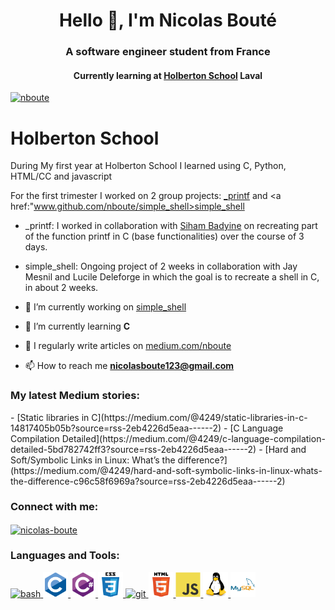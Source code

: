 <h1 align="center">Hello 👋, I'm Nicolas Bouté</h1>
<h3 align="center">A software engineer student from France</h3>
<h4 align="center">Currently learning at <a href="https://www.holbertonschool-france.com/">Holberton School</a> Laval</h4>
<p align="left"> <a href="https://github.com/ryo-ma/github-profile-trophy"><img src="https://github-profile-trophy.vercel.app/?username=nboute&title=Commits" alt="nboute" /></a> </p>

# Holberton School

During My first year  at Holberton School I learned using C, Python, HTML/CC and javascript

For the first trimester I worked on 2 group projects: <a href="www.github.com/printf">_printf</a> and <a href:"www.github.com/nboute/simple_shell>simple_shell</a>
- _printf: I worked in collaboration with <a href="www.github.com/Sb0009">Siham Badyine</a> on recreating part of the function printf in C (base functionalities) over the course of 3 days.
- simple_shell: Ongoing project of 2 weeks in collaboration with Jay Mesnil and Lucile Deleforge in which the goal is to recreate a shell in C, in about 2 weeks.
- 🔭 I’m currently working on [simple_shell](www.github.com/nboute/simple_shell)

- 🌱 I’m currently learning **C**

- 📝 I regularly write articles on [medium.com/nboute](medium.com/nboute)

- 📫 How to reach me **nicolasboute123@gmail.com**
<h3 align="left">My latest Medium stories:</h3>
<!-- MEDIUM-STORY-LIST:START -->
- [Static libraries in C](https://medium.com/@4249/static-libraries-in-c-14817405b05b?source=rss-2eb4226d5eaa------2)
- [C Language Compilation Detailed](https://medium.com/@4249/c-language-compilation-detailed-5bd782742ff3?source=rss-2eb4226d5eaa------2)
- [Hard and Soft/Symbolic Links in Linux: What’s the difference?](https://medium.com/@4249/hard-and-soft-symbolic-links-in-linux-whats-the-difference-c96c58f6969a?source=rss-2eb4226d5eaa------2)
<!-- MEDIUM-STORY-LIST:END -->

<h3 align="left">Connect with me:</h3>
<p align="left">
<a href="https://linkedin.com/in/nicolas-boute" target="blank"><img align="center" src="https://raw.githubusercontent.com/rahuldkjain/github-profile-readme-generator/master/src/images/icons/Social/linked-in-alt.svg" alt="nicolas-boute" height="30" width="40" /></a>
</p>

<h3 align="left">Languages and Tools:</h3>
<p align="left"> <a href="https://www.gnu.org/software/bash/" target="_blank" rel="noreferrer"> <img src="https://www.vectorlogo.zone/logos/gnu_bash/gnu_bash-icon.svg" alt="bash" width="40" height="40"/> </a> <a href="https://www.cprogramming.com/" target="_blank" rel="noreferrer"> <img src="https://raw.githubusercontent.com/devicons/devicon/master/icons/c/c-original.svg" alt="c" width="40" height="40"/> </a> <a href="https://www.w3schools.com/cs/" target="_blank" rel="noreferrer"> <img src="https://raw.githubusercontent.com/devicons/devicon/master/icons/csharp/csharp-original.svg" alt="csharp" width="40" height="40"/> </a> <a href="https://www.w3schools.com/css/" target="_blank" rel="noreferrer"> <img src="https://raw.githubusercontent.com/devicons/devicon/master/icons/css3/css3-original-wordmark.svg" alt="css3" width="40" height="40"/> </a> <a href="https://git-scm.com/" target="_blank" rel="noreferrer"> <img src="https://www.vectorlogo.zone/logos/git-scm/git-scm-icon.svg" alt="git" width="40" height="40"/> </a> <a href="https://www.w3.org/html/" target="_blank" rel="noreferrer"> <img src="https://raw.githubusercontent.com/devicons/devicon/master/icons/html5/html5-original-wordmark.svg" alt="html5" width="40" height="40"/> </a> <a href="https://developer.mozilla.org/en-US/docs/Web/JavaScript" target="_blank" rel="noreferrer"> <img src="https://raw.githubusercontent.com/devicons/devicon/master/icons/javascript/javascript-original.svg" alt="javascript" width="40" height="40"/> </a> <a href="https://www.linux.org/" target="_blank" rel="noreferrer"> <img src="https://raw.githubusercontent.com/devicons/devicon/master/icons/linux/linux-original.svg" alt="linux" width="40" height="40"/> </a> <a href="https://www.mysql.com/" target="_blank" rel="noreferrer"> <img src="https://raw.githubusercontent.com/devicons/devicon/master/icons/mysql/mysql-original-wordmark.svg" alt="mysql" width="40" height="40"/> </a> </p>
